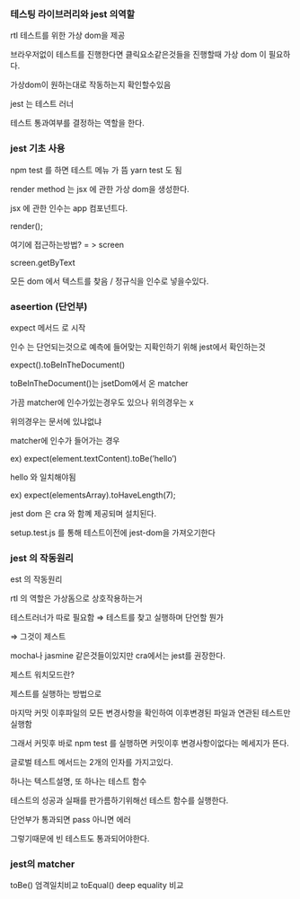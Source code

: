 ### 테스팅 라이브러리와 jest 의역할

rtl 테스트를 위한 가상 dom을 제공

브라우저없이 테스트를 진행한다면 클릭요소같은것들을 진행할때 가상 dom 이 필요하다.

가상dom이 원하는대로 작동하는지 확인할수있음

jest 는 테스트 러너

테스트 통과여부를 결정하는 역할을 한다.

### jest 기초 사용

npm test 를 하면 테스트 메뉴 가 뜸 yarn test 도 됨

render method 는 jsx 에 관한 가상 dom을 생성한다.

jsx 에 관한 인수는 app 컴포넌트다.

render(<Login />);

여기에 접근하는방법? = > screen

screen.getByText

모든 dom 에서 텍스트를 찾음 / 정규식을 인수로 넣을수있다.

### aseertion (단언부)

expect 메서드 로 시작

인수 는 단언되는것으로 예측에 들어맞는 지확인하기 위해 jest에서 확인하는것

expect().toBeInTheDocument()

toBeInTheDocument()는 jsetDom에서 온 matcher

가끔 matcher에 인수가있는경우도 있으나 위의경우는 x

위의경우는 문서에 있냐없냐

matcher에 인수가 들어가는 경우

ex) expect(element.textContent).toBe(’hello’)

hello 와 일치해야됨

ex) expect(elementsArray).toHaveLength(7);

jest dom 은 cra 와 함꼐 제공되며 설치된다.

setup.test.js 를 통해 테스트이전에 jest-dom을 가져오기한다

### jest 의 작동원리

est 의 작동원리

rtl 의 역할은 가상돔으로 상호작용하는거

테스트러너가 따로 필요함 ⇒ 테스트를 찾고 실행하며 단언할 뭔가

⇒ 그것이 제스트

mocha나 jasmine 같은것들이있지만 cra에서는 jest를 권장한다.

제스트 워치모드란?

제스트를 실행하는 방법으로

마지막 커밋 이후파일의 모든 변경사항을 확인하여 이후변경된 파일과 연관된 테스트만 실행함

그래서 커밋후 바로 npm test 를 실행하면 커밋이후 변경사항이없다는 메세지가 뜬다.

글로벌 테스트 메서드는 2개의 인자를 가지고있다.

하나는 텍스트설명, 또 하나는 테스트 함수

테스트의 성공과 실패를 판가름하기위해선 테스트 함수를 실행한다.

단언부가 통과되면 pass 아니면 에러

그렇기때문에 빈 테스트도 통과되어야한다.

### jest의 matcher

toBe() 엄격일치비교
toEqual() deep equality 비교
